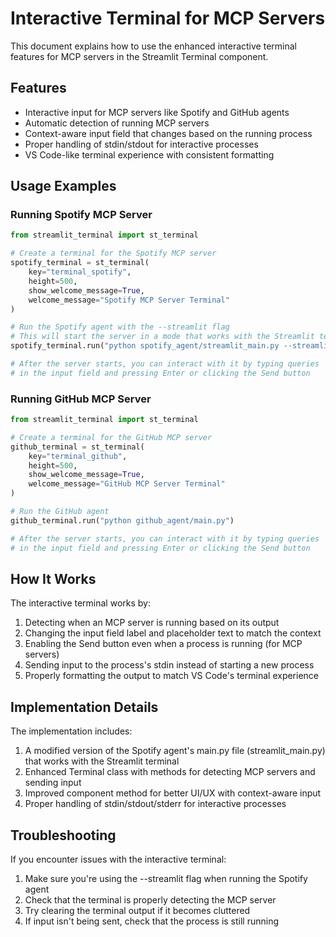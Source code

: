 # Interactive Terminal for MCP Servers

This document explains how to use the enhanced interactive terminal features for MCP servers in the Streamlit Terminal component.

## Features

- Interactive input for MCP servers like Spotify and GitHub agents
- Automatic detection of running MCP servers
- Context-aware input field that changes based on the running process
- Proper handling of stdin/stdout for interactive processes
- VS Code-like terminal experience with consistent formatting

## Usage Examples

### Running Spotify MCP Server

```python
from streamlit_terminal import st_terminal

# Create a terminal for the Spotify MCP server
spotify_terminal = st_terminal(
    key="terminal_spotify", 
    height=500, 
    show_welcome_message=True,
    welcome_message="Spotify MCP Server Terminal"
)

# Run the Spotify agent with the --streamlit flag
# This will start the server in a mode that works with the Streamlit terminal
spotify_terminal.run("python spotify_agent/streamlit_main.py --streamlit")

# After the server starts, you can interact with it by typing queries
# in the input field and pressing Enter or clicking the Send button
```

### Running GitHub MCP Server

```python
from streamlit_terminal import st_terminal

# Create a terminal for the GitHub MCP server
github_terminal = st_terminal(
    key="terminal_github", 
    height=500, 
    show_welcome_message=True,
    welcome_message="GitHub MCP Server Terminal"
)

# Run the GitHub agent
github_terminal.run("python github_agent/main.py")

# After the server starts, you can interact with it by typing queries
# in the input field and pressing Enter or clicking the Send button
```

## How It Works

The interactive terminal works by:

1. Detecting when an MCP server is running based on its output
2. Changing the input field label and placeholder text to match the context
3. Enabling the Send button even when a process is running (for MCP servers)
4. Sending input to the process's stdin instead of starting a new process
5. Properly formatting the output to match VS Code's terminal experience

## Implementation Details

The implementation includes:

1. A modified version of the Spotify agent's main.py file (streamlit_main.py) that works with the Streamlit terminal
2. Enhanced Terminal class with methods for detecting MCP servers and sending input
3. Improved component method for better UI/UX with context-aware input
4. Proper handling of stdin/stdout/stderr for interactive processes

## Troubleshooting

If you encounter issues with the interactive terminal:

1. Make sure you're using the --streamlit flag when running the Spotify agent
2. Check that the terminal is properly detecting the MCP server
3. Try clearing the terminal output if it becomes cluttered
4. If input isn't being sent, check that the process is still running
